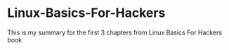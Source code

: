 # Linux-Basics-For-Hackers
This is my summary for the first 3 chapters from Linux Basics For Hackers book
